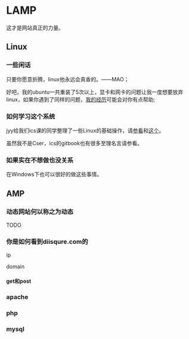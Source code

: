 # LAMP

这才是网站真正的力量。

## Linux

### 一些闲话

只要你愿意折腾，linux他永远会真香的。——MAO；

好吧，我的ubuntu一共重装了5次以上，显卡和网卡的问题让我一度想要放弃linux，如果你遇到了同样的问题，[我的经历](https://yp51md.github.io/gerrard/2019/02/22/ubuntu18-04%E5%AE%89%E8%A3%85%E6%80%BB%E7%BB%93/)可能会对你有点帮助;

### 如何学习这个系统

jyy给我们ics课的同学整理了一些Linux的基础操作，请[参看](https://nju-projectn.github.io/ics-pa-gitbook/ics2019/linux.html)和[这个](https://nju-projectn.github.io/ics-pa-gitbook/ics2019/linux.html)。

虽然我不是Cser，ics的gitbook也有很多至理名言请参看。

### 如果实在不想做也没关系

在Windows下也可以很好的做这些事情。



## AMP

### 动态网站何以称之为动态

TODO

### 你是如何看到diisqure.com的

ip

domain

#### get和post



### apache

### php

### mysql





